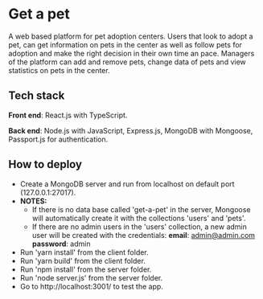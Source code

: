 # Get a pet

A web based platform for pet adoption centers.
Users that look to adopt a pet, can get information on pets in the center as well as follow pets for adoption and make the right decision in their own time an pace.
Managers of the platform can add and remove pets, change data of pets and view statistics on pets in the center.

## Tech stack

**Front end**: React.js with TypeScript.

**Back end**: Node.js with JavaScript, Express.js, MongoDB with Mongoose, Passport.js for authentication.

## How to deploy

- Create a MongoDB server and run from localhost on default port (127.0.0.1:27017).
- **NOTES:**
	- If there is no data base called 'get-a-pet' in the server, Mongoose will automatically create it with the collections 'users' and  'pets'.
	- If there are no admin users in the 'users' collection, a new admin user will be created with the credentials:
	**email**: admin@admin.com
	**password**: admin
- Run 'yarn install' from the client folder.
- Run 'yarn build' from the client folder.
- Run 'npm install' from the server folder.
- Run 'node server.js' from the server folder.
- Go to http://localhost:3001/ to test the app.
